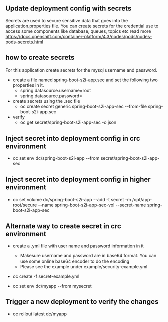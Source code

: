 ## Update deployment config with secrets
Secrets are used to secure sensitive data that goes into the application.properties file. You can create secrets for the credential use to access some components like database, queues, topics etc
read more https://docs.openshift.com/container-platform/4.3/nodes/pods/nodes-pods-secrets.html

## how to create secrets
For this application create secrets for the mysql username and password.

- create a file named spring-boot-s2i-app.sec and set the following two properties in it. 
  - spring.datasource.username=root 
  - spring.datasource.password=
- create secrets using the .sec file
  - oc create secret generic spring-boot-s2i-app-sec --from-file spring-boot-s2i-app.sec
- verify 
  - oc get secret/spring-boot-s2i-app-sec -o json
  
## Inject secret into deployment config in crc environment 

- oc set env dc/spring-boot-s2i-app --from secret/spring-boot-s2i-app-sec

## Inject secret into deployment config in higher environment
  - oc set volume dc/spring-boot-s2i-app --add -t secret -m /opt/app-root/secure --name spring-boot-s2i-app-sec-vol --secret-name spring-boot-s2i-app-sec

## Alternate way to create secret in crc environment
 - create a .yml file with user name and password information in it
   - Makesure username and password are in base64 format. You can use some online base64 encoder to do the encoding
   - Please see the example under example/security-example.yml
 
 - oc create -f secret-example.yml
 - oc set env dc/myapp --from mysecret

## Trigger a new deployment to verify the changes
  - oc rollout latest dc/myapp

